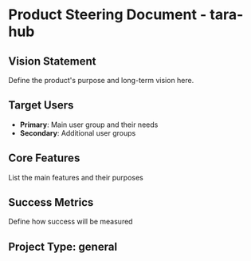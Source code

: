 # Product Steering Document - tara-hub

## Vision Statement
Define the product's purpose and long-term vision here.

## Target Users
- **Primary**: Main user group and their needs
- **Secondary**: Additional user groups

## Core Features
List the main features and their purposes

## Success Metrics
Define how success will be measured

## Project Type: general
